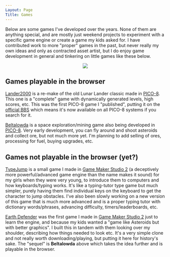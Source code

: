 ```yaml
---
Layout: Page
Title: Games
---
```


Below are some games I've developed over the years. None of them are anything special, and are mostly just weekend projects to experiment with a specific game engine or create a game my kids asked for. I have contributed work to more "proper" games in the past, but never really my own ideas and only as contracted asset artist, but I do enjoy game development in general and tinkering on little games like these below.

<center><img src="/theme/images/games.gif" /></center>

## Games playable in the browser

[Lander2000](/pages/lander2000/) is a re-make of the old Lunar Lander classic made in [PICO-8](https://www.lexaloffle.com/pico-8.php). This one is a "complete" game with dynamically generated levels, high scores, etc. This was the first PICO-8 game I "published", putting it on the [official BBS](https://www.lexaloffle.com/bbs/?tid=143508) which means it's now available on all PICO-8 systems if you search for it.

[Beltalowda](/pages/beltalowda/) is a space exploration/mining game also being developed in [PICO-8](https://www.lexaloffle.com/pico-8.php). Very early development, you can fly around and shoot asteroids and collect ore, but not much more yet. I'm planning to add selling of ores, processing for fuel, buying upgrades, etc.

## Games not playable in the browser (yet?)

[TypeJump](https://github.com/obsoletenerd/typejump) is a small game I made in [Game Maker Studio 2](https://gamemaker.io/en/blog/introducing-gamemaker-studio-2) (a deceptively more powerful/advanced game engine than the name makes it sound) for my girls when they were very young, to introduce them to computers and how keyboards/typing works. It's like a typing-tutor type game but much simpler, purely having them find individual keys on the keyboard to get the character to jump obstacles. I've also been slowly working on a new version of this game that is much more advanced and is a proper typing tutor with dictionary words/phrases, advancing difficulty, timers/leaderboards, etc.

[Earth Defender](https://github.com/obsoletenerd/earth-defender) was the first game I made in [Game Maker Studio 2](https://gamemaker.io/en/blog/introducing-gamemaker-studio-2) just to learn the engine, and because my kids wanted a "game like Asteroids but with better graphics". I built this in tandem with them looking over my shoulder, describing how things needed to look etc. It's a very simple clone and not really worth downloading/playing, but putting it here for history's sake. The "sequel" is **Beltalowda** above which takes the idea further and is playable in the browser.
